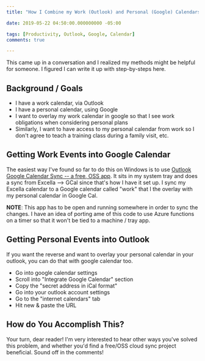 ```yaml
---
title: "How I Combine my Work (Outlook) and Personal (Google) Calendars"

date: 2019-05-22 04:50:00.000000000 -05:00

tags: [Productivity, Outlook, Google, Calendar]
comments: true

---
```


This came up in a conversation and I realized my methods might be helpful for someone. I figured I can write it up with step-by-steps here.

## Background / Goals

* I have a work calendar, via Outlook
* I have a personal calendar, using Google
* I want to overlay my work calendar in google so that I see work obligations when considering personal plans
* Similarly, I want to have access to my personal calendar from work so I don't agree to teach a training class during a family visit, etc.

## Getting Work Events into Google Calendar

The easiest way I've found so far to do this on Windows is to use [Outlook Google Calendar Sync --  a free, OSS app](https://phw198.github.io/OutlookGoogleCalendarSync/). It sits in my system tray and does a sync from Excella --> GCal since that's how I have it set up. I sync my Excella calendar to a Google calendar called "work" that I the  overlay with my personal calendar in Google Cal. 

**NOTE**: This app has to be open and running somewhere in order to sync the changes. I have an idea of porting ame of this code to use Azure functions on a timer so that it won't be tied to a machine / tray app.

## Getting Personal Events into Outlook

If you want the reverse and want to overlay your personal calendar in your outlook, you can do that with google calendar too. 

* Go into google calendar settings
* Scroll into "Integrate Google Calendar" section
* Copy the "secret address in iCal format"
* Go into your outlook account settings
* Go to the "internet calendars" tab
* Hit new & paste the URL

## How do You Accomplish This?

Your turn, dear reader! I'm very interested to hear other ways you've solved this problem, and whether you'd find a free/OSS cloud sync project beneficial. Sound off in the comments!
